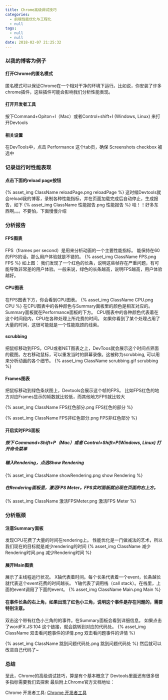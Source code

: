 ```yaml
---
title: Chrome高级调试技巧
categories:
  - 前端性能优化与工程化
  - null
tags:
  - null
  - null
date: 2018-02-07 21:25:32
---
```



### 以我的博客为例子
#### 打开Chrome的匿名模式
匿名模式可以保证Chrome在一个相对干净的环境下运行。比如说，你安装了许多chrome插件，这些插件可能会影响我们分析性能表现。
#### 打开开发者工具
按下Command+Opiton+I（Mac）或者Control+shift+I (Windows, Linux) 来打开Devtools
#### 相关设置
在DevTools中，点击 Performance 这个tab页，确保 Screenshots checkbox 被选中

### 记录运行时性能表现
#### 点击下面的reload page按钮
{% asset_img ClassName reloadPage.png reloadPage %}
这时候Devtools就会reload我的博客，录制各种性能指标，并在页面加载完成后自动停止，生成报告，如下
{% asset_img ClassName 性能报告.png 性能报告 %}
哇！！好多东西啊。。。不要怕，下面慢慢介绍

### 分析报告
#### FPS图表
FPS（frames per second）是用来分析动画的一个主要性能指标。
能保持在60的FPS的话，那么用户体验就是不错的。
{% asset_img ClassName FPS.png FPS %}
如上图：
我们发现了一个红色的长条，说明这些帧存在严重问题，有可能导致非常差的用户体验。一般来说，绿色的长条越高，说明FPS越高，用户体验越好。

#### CPU图表
在FPS图表下方，你会看到CPU图表。
{% asset_img ClassName CPU.png CPU %}
在CPU图表中的各种颜色与Summary面板里的颜色是相互对应的。
Summary面板就在Performance面板的下方。
CPU图表中的各种颜色代表着在这个时间段内，CPU在各种处理上所花费的时间。
如果你看到了某个处理占用了大量的时间，这很可能就是一个性能瓶颈的线索。

#### scrubbing
把鼠标移动到FPS，CPU或者NET图表之上，DevToos就会展示这个时间点界面的截图。左右移动鼠标，可以重发当时的屏幕录像。这被称为scrubbing, 可以用来分析动画的各个细节。
{% asset_img ClassName scrubbing.gif scrubbing %}

#### Frames图表
把鼠标移动到绿色条状图上，Devtools会展示这个帧的FPS。
比如FPS红色的地方对应Frames显示的帧数就比较低，而其他地方FPS就比较大

{% asset_img ClassName FPS红色部分.png FPS红色的部分 %}

{% asset_img ClassName FPS非红色部分.png FPS非红色部分 %}

#### 开启实时FPS面板

##### 按下 Command+Shift+P（Mac）或者 Control+Shift+P(Windows, Linux) 打开命令菜单

##### 输入Rendering，点选Show Rendering
{% asset_img ClassName showRendering.png show Rendering %}

##### 在Rendering面板里，激活FPS Meter。FPS实时面板就出现在页面的右上方。
{% asset_img ClassName 激活FPSMeter.png 激活FPS Meter %}


### 分析瓶颈
#### 注意Summary面板
发现CPU花费了大量的时间在rendering上。
性能优化是一门做减法的艺术，所以我们现在的目标就是减少rendering的时间
{% asset_img ClassName 减少Rendering时间.png 减少Rendering时间 %}

#### 展开Main图表
展示了主线程运行状况。
X轴代表着时间。每个长条代表着一个event，长条越长就代表这个event花费的时间越长。
Y轴代表了调用栈（call stack）。在栈里，上面的event调用了下面的event。
{% asset_img ClassName Main.png Main %}

#### 在事件长条的右上角，如果出现了红色小三角，说明这个事件是存在问题的，需要特别注意。
双击这个带有红色小三角的的事件。在Summary面板会看到详细信息。
如果点击了wordFX.JS:104 这个链接，就会跳转到对应的代码处。
{% asset_img ClassName 双击看问题事件的详情.png 双击看问题事件的详情 %}

{% asset_img ClassName 跳到问题代码处.png 跳到问题代码处 %}
然后就可以改进自己代码了~


### 总结
至此，Chrome的高级调试技巧，算是有个基本概念了
Devtools里面还有很多很多指标需要我们去探索
最后附上Chrome官方文档地址：


Chrome 开发者工具: [Chrome 开发者工具](https://developers.google.com/web/tools/chrome-devtools/?hl=zh-cn)